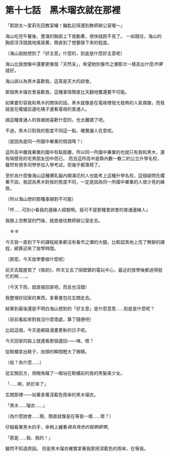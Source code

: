 # 第十七話　黑木瑠衣就在那裡

「那諒太～愛莉先回教室囉！鑰匙記得還到教師辦公室喔～」

海山吃完午餐後，豐滿的胸部上下晃動著，很快就跑不見了。
一如既往，海山的胸部浮浮跳跳地搖晃著，簡直到了想要錄下來的程度。

（海山說她想到了「好主意」什麼的，到底是什麼好主意呢）

海山比我想像中還要更像個「天然呆」，希望她別像市之瀬那次一樣丟出什麼*炸彈*就好。

海山誤以為黑木喜歡我，這真是天大的誤會。

那個黑木瑠衣會喜歡我，這種事情簡直比天翻地覆還要不可能。

如果要形容我和黑木的關係的話，黑木就像是在電視裡發光發熱的人氣偶像，而我就是在暖爐前邊吃橘子邊看電視的普通人。

說這種普通人的我被她喜歡什麼的，也太離譜了吧。

不過，黑木只對我的態度不同這一點，確實讓人在意呢。

（是因為是同一所國中畢業的情誼嗎？）

這所高中離我畢業的國中有點距離，所以同一所國中畢業的也就只有我和黑木，還有隔壁班的宅男朋友田中而已。
而且這所高中是縣內數一數二的公立升學名校，雖然有很多同學參加入學考試，但幾乎都落榜了。

至於為什麼像海山這種爆乳腦內開滿花的人也能考上這種升學名校，這個疑問先擱著不談。我認為黑木對我的態度不同，一定是因為同一所國中畢業的人很少見的緣故。

（所以海山想的那種事絕對不可能）

「哼......可別小看我的邊緣人經驗啊。我可不是那種會誤會的普通邊緣人」

我鎖上空教室的門後，就直接往教師辦公室走去。

　☆☆

今天我一直到下午的課程結束都沒有看市之瀬的大腿，比較認真地上完了無聊的課程，總算迎來了放學時間。

（那麼，今天放學要做什麼呢）

前天去龍屋買了《吸奶》，昨天又去了隔壁鎮的電玩中心，最近的放學後都過得挺忙的啊......。

（今天下雨，就直接回家吧。而且也沒錢）

我整理好回家的東西，拿著書包往玄關走去。

結果到最後還是不明白海山想到的「好主意」是什麼意思......到底是什麼呢？

（目前看起來對我沒什麼壞處，算了隨便吧）

比起這個，今天是網路漫畫更新的日子呢。

今天回家的路上就邊看那個邊回——咦，嗯？

從鞋櫃拿出鞋子，抬頭的瞬間瞪大了眼睛。

（蛤？為什麼......）

從玄關前方，用眼角瞄了一眼站在鞋櫃前的我的黑髮美少女。

「......啊，終於來了」

玄關那裡——站著拿著深藍色雨傘的黑木瑠衣。

「黑木......瑠衣......」

（為什麼她會......簡、簡直就像是在等我一樣......嗯？）

仔細看著黑木的手，傘柄上纏著*萌系角色的裝飾膠帶*。

「那是......我、我的！」

雖然不知道原因。
但是黑木瑠衣確實拿著我那把深藍色的雨傘，在等我。
